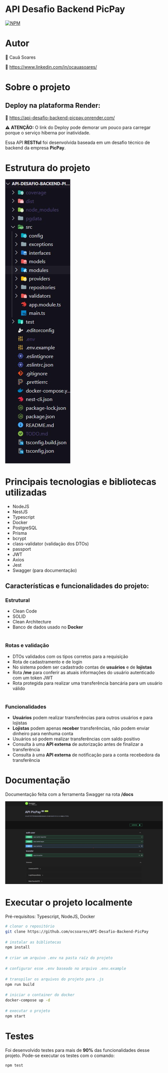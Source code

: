 # **API Desafio Backend PicPay**

[![NPM](https://img.shields.io/npm/l/react)](https://github.com/neliocursos/exemplo-readme/blob/main/LICENSE)

# Autor

👤 Cauã Soares

💼 https://www.linkedin.com/in/ocauasoares/

# Sobre o projeto

## Deploy na plataforma Render:

🚀 https://api-desafio-backend-picpay.onrender.com/ <br>

⚠️ **ATENÇÃO:** O link do Deploy pode demorar um pouco para carregar porque o serviço hiberna por inatividade.

Essa API **RESTful** foi desenvolvida baseada em um desafio técnico de backend da empresa **PicPay**.

# Estrutura do projeto

![Estrutura do projeto](https://raw.githubusercontent.com/ocsoares/images/master/images/api-picpay-structure.jpg)

# Principais tecnologias e bibliotecas utilizadas

-   NodeJS
-   NestJS
-   Typescript
-   Docker
-   PostgreSQL
-   Prisma
-   bcrypt
-   class-validator (validação dos DTOs)
-   passport
-   JWT
-   Axios
-   Jest
-   Swagger (para documentação)

## Características e funcionalidades do projeto:

### Estrutural

-   Clean Code
-   SOLID
-   Clean Architecture
-   Banco de dados usado no **Docker**
    <br>
    <br>

### Rotas e validação

-   DTOs validados com os tipos corretos para a requisição
-   Rota de cadastramento e de login
-   No sistema podem ser cadastrado contas de **usuários** e de **lojistas**
-   Rota **/me** para conferir as atuais informações do usuário autenticado com um token JWT
-   Rota protegida para realizar uma transferência bancária para um usuário válido
    <br>
    <br>

### Funcionalidades

-   **Usuários** podem realizar transferências para outros usuários e para lojistas
-   **Lojistas** podem apenas **receber** transferências, não podem enviar dinheiro para nenhuma conta
-   Usuários só podem realizar transferências com saldo positivo
-   Consulta à uma **API externa** de autorização antes de finalizar a transferência
-   Consulta à uma **API externa** de notificação para a conta recebedora da transferência

# Documentação

Documentação feita com a ferramenta Swagger na rota **/docs**

![Documentação](https://raw.githubusercontent.com/ocsoares/images/master/images/api-picpay-docs.jpg)

# Executar o projeto localmente

Pré-requisitos: Typescript, NodeJS, Docker

```bash
# clonar o repositório
git clone https://github.com/ocsoares/API-Desafio-Backend-PicPay

# instalar as bibliotecas
npm install

# criar um arquivo .env na pasta raíz do projeto

# configurar esse .env baseado no arquivo .env.example

# transpilar os arquivos do projeto para .js
npm run build

# iniciar o container do docker
docker-compose up -d

# executar o projeto
npm start
```

# Testes

Foi desenvolvido testes para mais de **90%** das funcionalidades desse projeto. Pode-se executar os testes com o comando:

```bash
npm test
```
